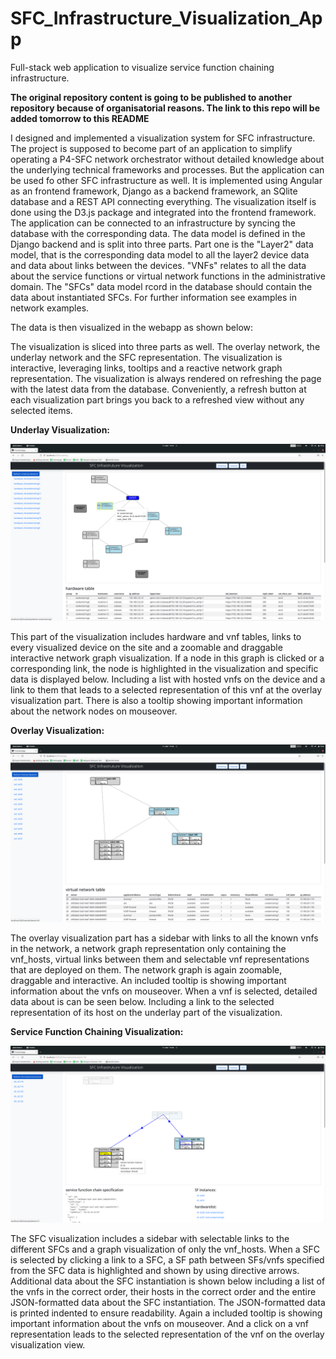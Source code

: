 # SFC_Infrastructure_Visualization_App

Full-stack web application to visualize service function chaining infrastructure. 

**The original repository content is going to be published to another repository because of organisatorial reasons. The link to this repo will be added tomorrow to this README**

I designed and implemented a visualization system for SFC infrastructure. The project is supposed to become part of an application to simplify operating a P4-SFC network orchestrator without detailed knowledge about the underlying technical frameworks and processes. But the application can be used fo other SFC infrastructure as well.
It is implemented using Angular as an frontend framework, Django as a backend framework, an SQlite database and a REST API connecting everything. The visualization itself is done using the D3.js package and integrated into the frontend framework. The application can be connected to an infrastructure by syncing the database with the corresponding data. The data model is defined in the Django backend and is split into three parts. 
Part one is the "Layer2" data model, that is the corresponding data model to all the layer2 device data and data about links between the devices. "VNFs" relates to all the data about the service functions or virtual network functions in the administrative domain. The "SFCs" data model rcord in the database should contain the data about instantiated SFCs. For further information see examples in network examples.

The data is then visualized in the webapp as shown below:

The visualization is sliced into three parts as well. The overlay network, the underlay network and the SFC representation. The visualization is interactive, leveraging links, tooltips and a reactive network graph representation. The visualization is always rendered on refreshing the page with the latest data from the database. Conveniently, a refresh button at each visualization part brings you back to a refreshed view without any selected items.

**Underlay Visualization:**

!["Underlay picture"](https://github.com/coderin42/SFC_Infrastructure_Visualization_App/blob/bb278fda7b7bd29d4686fca38d9b5693ffc4b95b/example%20pictures/Bildschirmfoto%20von%202022-03-11%2017-37-15.png)

This part of the visualization includes hardware and vnf tables, links to every visualized device on the site and a zoomable and draggable interactive network graph visualization. If a node in this graph is clicked or a corresponding link, the node is highlighted in the visualization and specific data is displayed below. Including a list with hosted vnfs on the device and a link to them that leads to a selected representation of this vnf at the overlay visualization part. There is also a tooltip showing important information about the network nodes on mouseover.

**Overlay Visualization:**

!["Overlay picture"](https://github.com/coderin42/SFC_Infrastructure_Visualization_App/blob/bb278fda7b7bd29d4686fca38d9b5693ffc4b95b/example%20pictures/Bildschirmfoto%20von%202022-03-11%2017-36-20.png)

The overlay visualization part has a sidebar with links to all the known vnfs in the network, a network graph representation only containing the vnf_hosts, virtual links between them and selectable vnf representations that are deployed on them. The network graph is again zoomable, draggable and interactive. An included tooltip is showing important information about the vnfs on mouseover. When a vnf is selected, detailed data about is can be seen below. Including a link to the selected representation of its host on the underlay part of the visualization.

**Service Function Chaining Visualization:**

!["SFC picture"](https://github.com/coderin42/SFC_Infrastructure_Visualization_App/blob/bb278fda7b7bd29d4686fca38d9b5693ffc4b95b/example%20pictures/Bildschirmfoto%20von%202022-03-11%2017-38-27.png)

The SFC visualization includes a sidebar with selectable links to the different SFCs and a graph visualization of only the vnf_hosts. When a SFC is selected by clicking a link to a SFC, a SF path between SFs/vnfs specified from the SFC data is highlighted and shown by using directive arrows. Additional data about the SFC instantiation is shown below including a list of the vnfs in the correct order, their hosts in the correct order and the entire JSON-formatted data about the SFC instantiation. The JSON-formatted data is printed indented to ensure readability. Again a included tooltip is showing important information about the vnfs on mouseover. And a click on a vnf representation leads to the selected representation of the vnf on the overlay visualization view.
